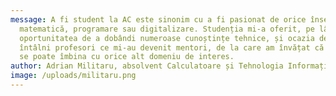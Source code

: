 ```yaml
---
message: A fi student la AC este sinonim cu a fi pasionat de orice înseamnă
  matematică, programare sau digitalizare. Studenția mi-a oferit, pe lângă
  oportunitatea de a dobândi numeroase cunoștințe tehnice, și ocazia de a
  întâlni profesori ce mi-au devenit mentori, de la care am învățat că ingineria
  se poate îmbina cu orice alt domeniu de interes.
author: Adrian Militaru, absolvent Calculatoare și Tehnologia Informațieie
image: /uploads/militaru.png
---
```

